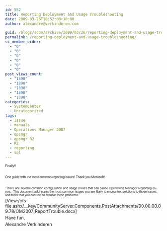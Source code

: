 ```yaml
---
id: 552
title: Reporting Deployment and Usage Troubleshooting
date: 2009-03-26T18:52:00+10:00
author: alexandre@verkinderen.com

guid: /blogs/scom/archive/2009/03/26/reporting-deployment-and-usage-troubleshooting.aspx
permalink: /reporting-deployment-and-usage-troubleshooting/
sc_member_order:
  - "0"
  - "0"
  - "0"
  - "0"
  - "0"
  - "0"
post_views_count:
  - "1890"
  - "1890"
  - "1890"
  - "1890"
  - "1890"
categories:
  - SystemCenter
  - Uncategorized
tags:
  - Issue
  - manuals
  - Operations Manager 2007
  - opsmgr
  - opsmgr R2
  - R2
  - reporting
  - sql
---
```

<p style="margin: 3pt 0cm" class="MsoNormal">
  <span lang="EN-US"><span style="font-size: x-small;font-family: Arial">Finally!!</span></span>
</p>

<p style="margin: 3pt 0cm" class="MsoNormal">
  <span lang="EN-US"><span style="font-size: x-small;font-family: Arial"></span></span>&nbsp;
</p>

<p style="margin: 3pt 0cm" class="MsoNormal">
  <span lang="EN-US"><span style="font-size: x-small;font-family: Arial">One guide with the most common reporting issues! Thank you Microsoft!</span></span>
</p>

<p style="margin: 3pt 0cm" class="MsoNormal">
  <span lang="EN-US"><span style="font-size: x-small;font-family: Arial"></span></span>&nbsp;
</p>

<p style="margin: 3pt 0cm" class="MsoNormal">
  <span lang="EN-US"><span style="font-size: x-small;font-family: Arial">&#8220;There are several common configuration and usage issues that can cause Operations Manager Reporting errors.&nbsp; This document addresses the most common issues you are likely to encounter,&nbsp;solutions to those issues, and tools that you can use to resolve these problems.&#8221;</span></span>
</p>

<p style="margin: 3pt 0cm" class="MsoNormal">
  <span lang="EN-US"><span style="font-size: x-small;font-family: Arial"></span></span>
</p>

<p style="margin: 3pt 0cm" class="MsoNormal">
  <span lang="EN-US"><span style="font-size: x-small;font-family: Arial"></span></span>
</p>

<p style="margin: 3pt 0cm" class="MsoNormal">
  <span lang="EN-US">[View:/cfs-file.ashx/__key/CommunityServer.Components.PostAttachments/00.00.00.09.78/OM2007_ReportTrouble.docx]</span>
</p>

<p style="margin: 3pt 0cm" class="MsoNormal">
  <span lang="EN-US"></span>
</p>

<p style="margin: 3pt 0cm" class="MsoNormal">
  <span lang="EN-US">Have fun,</span>
</p>

<p style="margin: 3pt 0cm" class="MsoNormal">
  <span lang="EN-US">Alexandre Verkinderen</span>
</p>

